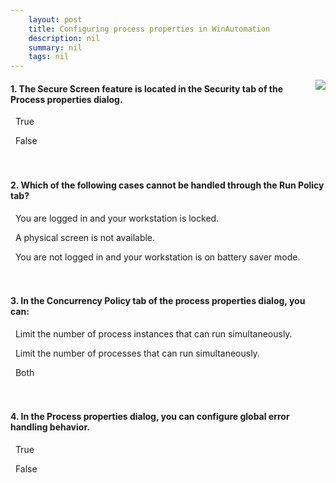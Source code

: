 ```yaml
---
    layout: post
    title: Configuring process properties in WinAutomation  
    description: nil
    summary: nil
    tags: nil
---
```



 <a target="_blank" href="https://docs.microsoft.com/en-us/learn/modules/process-properties/7-check-knowledge/"><i class="fas fa-external-link-alt"></i> </a>
 <img align="right" src="https://docs.microsoft.com/en-us/learn/achievements/process-properties.svg">
####  1. The Secure Screen feature is located in the Security tab of the Process properties dialog.


<i class='far fa-square'></i> &nbsp;&nbsp;True

<i class='fas fa-check-square' style='color: Dodgerblue;'></i> &nbsp;&nbsp;False
<br />
<br />
<br />

####  2. Which of the following cases cannot be handled through the Run Policy tab?


<i class='far fa-square'></i> &nbsp;&nbsp;You are logged in and your workstation is locked.

<i class='far fa-square'></i> &nbsp;&nbsp;A physical screen is not available.

<i class='fas fa-check-square' style='color: Dodgerblue;'></i> &nbsp;&nbsp;You are not logged in and your workstation is on battery saver mode.
<br />
<br />
<br />

####  3. In the Concurrency Policy tab of the process properties dialog, you can:


<i class='fas fa-check-square' style='color: Dodgerblue;'></i> &nbsp;&nbsp;Limit the number of process instances that can run simultaneously.

<i class='far fa-square'></i> &nbsp;&nbsp;Limit the number of processes that can run simultaneously.

<i class='far fa-square'></i> &nbsp;&nbsp;Both
<br />
<br />
<br />

####  4. In the Process properties dialog, you can configure global error handling behavior.


<i class='far fa-square'></i> &nbsp;&nbsp;True

<i class='fas fa-check-square' style='color: Dodgerblue;'></i> &nbsp;&nbsp;False
<br />
<br />
<br />
